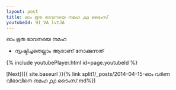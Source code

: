 ```yaml
---
layout: post
title: ഓം ഭൂത ഭാവനയെ നമഹ ൧൧ ടൈംസ്
youtubeId: 9I_VA_lvtJA
---
```

 
 
 ഓം ഭൂത ഭാവനയെ നമഹ 
 
 -  സൃഷ്ടിച്ചതെല്ലാം ആരാണ് നോക്കുന്നത് 
 
  
 
  
 
 
 
 
 
 


{% include youtubePlayer.html id=page.youtubeId %}
 
[Next]({{ site.baseurl }}{% link  split1/_posts/2014-04-15-ഓം വർണ വിഭാവിനെ നമഹ ൧൧ ടൈംസ്.md%})
 
